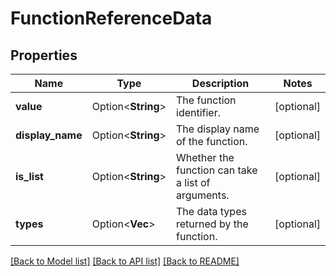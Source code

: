 # FunctionReferenceData

## Properties

Name | Type | Description | Notes
------------ | ------------- | ------------- | -------------
**value** | Option<**String**> | The function identifier. | [optional]
**display_name** | Option<**String**> | The display name of the function. | [optional]
**is_list** | Option<**String**> | Whether the function can take a list of arguments. | [optional]
**types** | Option<**Vec<String>**> | The data types returned by the function. | [optional]

[[Back to Model list]](../README.md#documentation-for-models) [[Back to API list]](../README.md#documentation-for-api-endpoints) [[Back to README]](../README.md)



